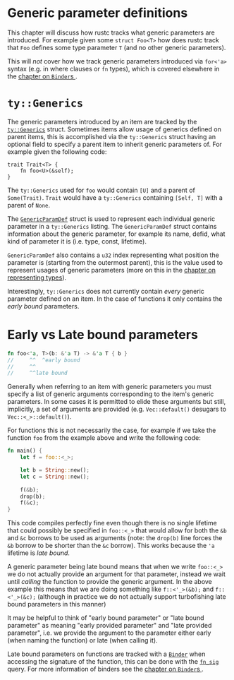 # Generic parameter definitions

This chapter will discuss how rustc tracks what generic parameters are introduced. For example given some `struct Foo<T>` how does rustc track that `Foo` defines some type parameter `T` (and no other generic parameters).

This will *not* cover how we track generic parameters introduced via `for<'a>` syntax (e.g. in where clauses or `fn` types), which is covered elsewhere in the [chapter on `Binder`s ][ch_binders].

# `ty::Generics`

The generic parameters introduced by an item are tracked by the [`ty::Generics`] struct. Sometimes items allow usage of generics defined on parent items, this is accomplished via the `ty::Generics` struct having an optional field to specify a parent item to inherit generic parameters of. For example given the following code:

```rust,ignore
trait Trait<T> {
    fn foo<U>(&self);
}
```

The `ty::Generics` used for `foo` would contain `[U]` and a parent of `Some(Trait)`. `Trait` would have a `ty::Generics` containing `[Self, T]` with a parent of `None`.

The [`GenericParamDef`] struct is used to represent each individual generic parameter in a `ty::Generics` listing. The `GenericParamDef` struct contains information about the generic parameter, for example its name, defid, what kind of parameter it is (i.e. type, const, lifetime). 

`GenericParamDef` also contains a `u32` index representing what position the parameter is (starting from the outermost parent), this is the value used to represent usages of generic parameters (more on this in the [chapter on representing types][ch_representing_types]).

Interestingly, `ty::Generics` does not currently contain _every_ generic parameter defined on an item. In the case of functions it only contains the _early bound_ parameters.

[ch_representing_types]: ./ty.md
[`ty::Generics`]: https://doc.rust-lang.org/nightly/nightly-rustc/rustc_middle/ty/struct.Generics.html
[`GenericParamDef`]: https://doc.rust-lang.org/nightly/nightly-rustc/rustc_middle/ty/generics/struct.GenericParamDef.html

# Early vs Late bound parameters


```rust
fn foo<'a, T>(b: &'a T) -> &'a T { b }
//     ^^  ^early bound
//     ^^
//     ^^late bound
```

Generally when referring to an item with generic parameters you must specify a list of generic arguments corresponding to the item's generic parameters. In some cases it is permitted to elide these arguments but still, implicitly, a set of arguments are provided (e.g. `Vec::default()` desugars to `Vec::<_>::default()`).

For functions this is not necessarily the case, for example if we take the function `foo` from the example above and write the following code:
```rust
fn main() {
    let f = foo::<_>;

    let b = String::new();
    let c = String::new();
    
    f(&b);
    drop(b);
    f(&c);
}
```

This code compiles perfectly fine even though there is no single lifetime that could possibly be specified in `foo::<_>` that would allow for both
the `&b` and `&c` borrows to be used as arguments (note: the `drop(b)` line forces the `&b` borrow to be shorter than the `&c` borrow). This works because the `'a` lifetime is _late bound_.

A generic parameter being late bound means that when we write `foo::<_>` we do not actually provide an argument for that parameter, instead we wait until _calling_ the function to provide the generic argument. In the above example this means that we are doing something like `f::<'_>(&b);` and `f::<'_>(&c);` (although in practice we do not actually support turbofishing late bound parameters in this manner)

It may be helpful to think of "early bound parameter" or "late bound parameter" as meaning "early provided parameter" and "late provided parameter", i.e. we provide the argument to the parameter either early (when naming the function) or late (when calling it).

Late bound parameters on functions are tracked with a [`Binder`] when accessing the signature of the function, this can be done with the [`fn_sig`] query. For more information of binders see the [chapter on `Binder`s ][ch_binders].

[`Binder`]: https://doc.rust-lang.org/nightly/nightly-rustc/rustc_type_ir/binder/struct.Binder.html
[`fn_sig`]: https://doc.rust-lang.org/nightly/nightly-rustc/rustc_middle/ty/context/struct.TyCtxt.html#method.fn_sig
[ch_binders]: ./ty_module/binders.md